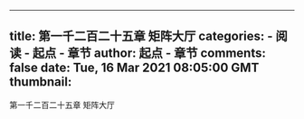 
---
title: 第一千二百二十五章 矩阵大厅
categories: 
    - 阅读
    - 起点 - 章节
author: 起点 - 章节
comments: false
date: Tue, 16 Mar 2021 08:05:00 GMT
thumbnail: 
---

<div>   
第一千二百二十五章 矩阵大厅  
</div>
            